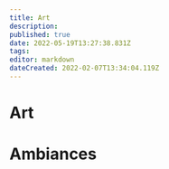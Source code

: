 ```yaml
---
title: Art
description: 
published: true
date: 2022-05-19T13:27:38.831Z
tags: 
editor: markdown
dateCreated: 2022-02-07T13:34:04.119Z
---
```


# Art

# Ambiances